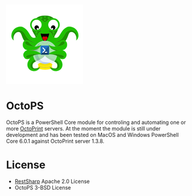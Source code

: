 
![](./Images/2018-06-08-23-15-02.png)

# OctoPS

OctoPS is a PowerShell Core module for controling and automating one or more [OctoPrint](https://www.octoprint.org) servers.
At the moment the module is still under development and has been tested on MacOS and Windows PowerShell Core 6.0.1 against OctoPrint server 1.3.8.

# License

* [RestSharp](https://github.com/restsharp/RestSharp/blob/develop/LICENSE.txt) Apache 2.0 License
* OctoPS 3-BSD License